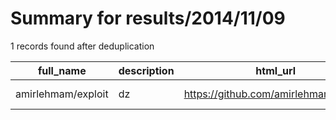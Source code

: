 
# Summary for results/2014/11/09
    
1 records found after deduplication

| full_name | description | html_url | matched_list | matched_count | pushed_at | size | stargazers_count | language | forks_count | vul_ids |
|--------------------|---------------|---------------------------------------|----------------|-----------------|---------------------------|--------|--------------------|------------|---------------|-----------|
| amirlehmam/exploit | dz | https://github.com/amirlehmam/exploit | ['exploit'] | 1 | 2014-11-09 16:48:44+00:00 | 0 | 0 | nan | 0 | [] |
